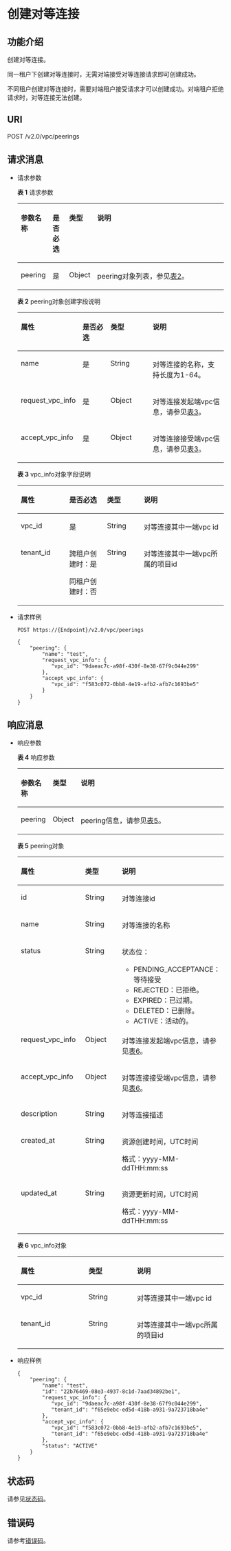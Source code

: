 # 创建对等连接<a name="zh-cn_topic_0075677485"></a>

## 功能介绍<a name="section18987589718"></a>

创建对等连接。

同一租户下创建对等连接时，无需对端接受对等连接请求即可创建成功。

不同租户创建对等连接时，需要对端租户接受请求才可以创建成功。对端租户拒绝请求时，对等连接无法创建。

## URI<a name="section29889818711"></a>

POST /v2.0/vpc/peerings

## 请求消息<a name="section39941481775"></a>

-   请求参数

    **表 1**  请求参数

    <a name="table1699419817711"></a>
    <table><thead align="left"><tr id="row71471891872"><th class="cellrowborder" valign="top" width="14.14%" id="mcps1.2.5.1.1"><p id="p11147299719"><a name="p11147299719"></a><a name="p11147299719"></a>参数名称</p>
    </th>
    <th class="cellrowborder" valign="top" width="8.129999999999999%" id="mcps1.2.5.1.2"><p id="p81044352112"><a name="p81044352112"></a><a name="p81044352112"></a>是否必选</p>
    </th>
    <th class="cellrowborder" valign="top" width="10.09%" id="mcps1.2.5.1.3"><p id="p5147295710"><a name="p5147295710"></a><a name="p5147295710"></a>类型</p>
    </th>
    <th class="cellrowborder" valign="top" width="67.64%" id="mcps1.2.5.1.4"><p id="p3147493713"><a name="p3147493713"></a><a name="p3147493713"></a>说明</p>
    </th>
    </tr>
    </thead>
    <tbody><tr id="row314712915720"><td class="cellrowborder" valign="top" width="14.14%" headers="mcps1.2.5.1.1 "><p id="p31471491176"><a name="p31471491176"></a><a name="p31471491176"></a>peering</p>
    </td>
    <td class="cellrowborder" valign="top" width="8.129999999999999%" headers="mcps1.2.5.1.2 "><p id="p31074342118"><a name="p31074342118"></a><a name="p31074342118"></a>是</p>
    </td>
    <td class="cellrowborder" valign="top" width="10.09%" headers="mcps1.2.5.1.3 "><p id="p17147129372"><a name="p17147129372"></a><a name="p17147129372"></a>Object</p>
    </td>
    <td class="cellrowborder" valign="top" width="67.64%" headers="mcps1.2.5.1.4 "><p id="p1036719511614"><a name="p1036719511614"></a><a name="p1036719511614"></a>peering对象列表，参见<a href="#table1026243410414">表2</a>。</p>
    </td>
    </tr>
    </tbody>
    </table>

    **表 2**  peering对象创建字段说明

    <a name="table1026243410414"></a>
    <table><thead align="left"><tr id="row145386341548"><th class="cellrowborder" valign="top" width="23.18%" id="mcps1.2.5.1.1"><p id="p553843415417"><a name="p553843415417"></a><a name="p553843415417"></a>属性</p>
    </th>
    <th class="cellrowborder" valign="top" width="14.69%" id="mcps1.2.5.1.2"><p id="p98691347587"><a name="p98691347587"></a><a name="p98691347587"></a>是否必选</p>
    </th>
    <th class="cellrowborder" valign="top" width="21.67%" id="mcps1.2.5.1.3"><p id="p453814344418"><a name="p453814344418"></a><a name="p453814344418"></a>类型</p>
    </th>
    <th class="cellrowborder" valign="top" width="40.46%" id="mcps1.2.5.1.4"><p id="p13539183410412"><a name="p13539183410412"></a><a name="p13539183410412"></a>说明</p>
    </th>
    </tr>
    </thead>
    <tbody><tr id="row185391134449"><td class="cellrowborder" valign="top" width="23.18%" headers="mcps1.2.5.1.1 "><p id="p15540123413417"><a name="p15540123413417"></a><a name="p15540123413417"></a>name</p>
    </td>
    <td class="cellrowborder" valign="top" width="14.69%" headers="mcps1.2.5.1.2 "><p id="p17869133485814"><a name="p17869133485814"></a><a name="p17869133485814"></a>是</p>
    </td>
    <td class="cellrowborder" valign="top" width="21.67%" headers="mcps1.2.5.1.3 "><p id="p85405341547"><a name="p85405341547"></a><a name="p85405341547"></a>String</p>
    </td>
    <td class="cellrowborder" valign="top" width="40.46%" headers="mcps1.2.5.1.4 "><p id="p1654017341747"><a name="p1654017341747"></a><a name="p1654017341747"></a>对等连接的名称，支持长度为1-64。</p>
    </td>
    </tr>
    <tr id="row155415343411"><td class="cellrowborder" valign="top" width="23.18%" headers="mcps1.2.5.1.1 "><p id="p185411334349"><a name="p185411334349"></a><a name="p185411334349"></a>request_vpc_info</p>
    </td>
    <td class="cellrowborder" valign="top" width="14.69%" headers="mcps1.2.5.1.2 "><p id="p15869434165816"><a name="p15869434165816"></a><a name="p15869434165816"></a>是</p>
    </td>
    <td class="cellrowborder" valign="top" width="21.67%" headers="mcps1.2.5.1.3 "><p id="p1854183414414"><a name="p1854183414414"></a><a name="p1854183414414"></a>Object</p>
    </td>
    <td class="cellrowborder" valign="top" width="40.46%" headers="mcps1.2.5.1.4 "><p id="p155422348412"><a name="p155422348412"></a><a name="p155422348412"></a>对等连接发起端vpc信息，请参见<a href="#table1132310347417">表3</a>。</p>
    </td>
    </tr>
    <tr id="row145425341249"><td class="cellrowborder" valign="top" width="23.18%" headers="mcps1.2.5.1.1 "><p id="p25421834641"><a name="p25421834641"></a><a name="p25421834641"></a>accept_vpc_info</p>
    </td>
    <td class="cellrowborder" valign="top" width="14.69%" headers="mcps1.2.5.1.2 "><p id="p1869834185812"><a name="p1869834185812"></a><a name="p1869834185812"></a>是</p>
    </td>
    <td class="cellrowborder" valign="top" width="21.67%" headers="mcps1.2.5.1.3 "><p id="p354211341141"><a name="p354211341141"></a><a name="p354211341141"></a>Object</p>
    </td>
    <td class="cellrowborder" valign="top" width="40.46%" headers="mcps1.2.5.1.4 "><p id="p3542143419414"><a name="p3542143419414"></a><a name="p3542143419414"></a>对等连接接受端vpc信息，请参见<a href="#table1132310347417">表3</a>。</p>
    </td>
    </tr>
    </tbody>
    </table>

    **表 3**  vpc\_info对象字段说明

    <a name="table1132310347417"></a>
    <table><thead align="left"><tr id="row65431034046"><th class="cellrowborder" valign="top" width="23.45%" id="mcps1.2.5.1.1"><p id="p14543173418413"><a name="p14543173418413"></a><a name="p14543173418413"></a>属性</p>
    </th>
    <th class="cellrowborder" valign="top" width="18.3%" id="mcps1.2.5.1.2"><p id="p1178104810017"><a name="p1178104810017"></a><a name="p1178104810017"></a>是否必选</p>
    </th>
    <th class="cellrowborder" valign="top" width="17.78%" id="mcps1.2.5.1.3"><p id="p1354353413410"><a name="p1354353413410"></a><a name="p1354353413410"></a>类型</p>
    </th>
    <th class="cellrowborder" valign="top" width="40.47%" id="mcps1.2.5.1.4"><p id="p19543634641"><a name="p19543634641"></a><a name="p19543634641"></a>说明</p>
    </th>
    </tr>
    </thead>
    <tbody><tr id="row4543434247"><td class="cellrowborder" valign="top" width="23.45%" headers="mcps1.2.5.1.1 "><p id="p13544163416415"><a name="p13544163416415"></a><a name="p13544163416415"></a>vpc_id</p>
    </td>
    <td class="cellrowborder" valign="top" width="18.3%" headers="mcps1.2.5.1.2 "><p id="p2781104816010"><a name="p2781104816010"></a><a name="p2781104816010"></a>是</p>
    </td>
    <td class="cellrowborder" valign="top" width="17.78%" headers="mcps1.2.5.1.3 "><p id="p654410341549"><a name="p654410341549"></a><a name="p654410341549"></a>String</p>
    </td>
    <td class="cellrowborder" valign="top" width="40.47%" headers="mcps1.2.5.1.4 "><p id="p55448348416"><a name="p55448348416"></a><a name="p55448348416"></a>对等连接其中一端vpc id</p>
    </td>
    </tr>
    <tr id="row65441334646"><td class="cellrowborder" valign="top" width="23.45%" headers="mcps1.2.5.1.1 "><p id="p14544034945"><a name="p14544034945"></a><a name="p14544034945"></a>tenant_id</p>
    </td>
    <td class="cellrowborder" valign="top" width="18.3%" headers="mcps1.2.5.1.2 "><p id="p2078118481808"><a name="p2078118481808"></a><a name="p2078118481808"></a>跨租户创建时：是</p>
    <p id="p1898312291812"><a name="p1898312291812"></a><a name="p1898312291812"></a>同租户创建时：否</p>
    </td>
    <td class="cellrowborder" valign="top" width="17.78%" headers="mcps1.2.5.1.3 "><p id="p454413347419"><a name="p454413347419"></a><a name="p454413347419"></a>String</p>
    </td>
    <td class="cellrowborder" valign="top" width="40.47%" headers="mcps1.2.5.1.4 "><p id="p105449344410"><a name="p105449344410"></a><a name="p105449344410"></a>对等连接其中一端vpc所属的项目id</p>
    </td>
    </tr>
    </tbody>
    </table>

-   请求样例

    ```
    POST https://{Endpoint}/v2.0/vpc/peerings 
    
    { 
        "peering": { 
            "name": "test",  
            "request_vpc_info": {
               "vpc_id": "9daeac7c-a98f-430f-8e38-67f9c044e299"
            }, 
            "accept_vpc_info": {
               "vpc_id": "f583c072-0bb8-4e19-afb2-afb7c1693be5"
            }
        } 
    }
    ```


## 响应消息<a name="section124179176"></a>

-   响应参数

    **表 4**  响应参数

    <a name="table351893713"></a>
    <table><thead align="left"><tr id="row91481295715"><th class="cellrowborder" valign="top" width="15.379999999999999%" id="mcps1.2.4.1.1"><p id="p51481696718"><a name="p51481696718"></a><a name="p51481696718"></a>参数名称</p>
    </th>
    <th class="cellrowborder" valign="top" width="10.99%" id="mcps1.2.4.1.2"><p id="p18148898716"><a name="p18148898716"></a><a name="p18148898716"></a>类型</p>
    </th>
    <th class="cellrowborder" valign="top" width="73.63%" id="mcps1.2.4.1.3"><p id="p11148891674"><a name="p11148891674"></a><a name="p11148891674"></a>说明</p>
    </th>
    </tr>
    </thead>
    <tbody><tr id="row11148093711"><td class="cellrowborder" valign="top" width="15.379999999999999%" headers="mcps1.2.4.1.1 "><p id="p5148791174"><a name="p5148791174"></a><a name="p5148791174"></a>peering</p>
    </td>
    <td class="cellrowborder" valign="top" width="10.99%" headers="mcps1.2.4.1.2 "><p id="p131495911711"><a name="p131495911711"></a><a name="p131495911711"></a>Object</p>
    </td>
    <td class="cellrowborder" valign="top" width="73.63%" headers="mcps1.2.4.1.3 "><p id="p3149109876"><a name="p3149109876"></a><a name="p3149109876"></a>peering信息，请参见<a href="#table14258131481112">表5</a>。</p>
    </td>
    </tr>
    </tbody>
    </table>

    **表 5**  peering对象

    <a name="table14258131481112"></a>
    <table><thead align="left"><tr id="row1525861441116"><th class="cellrowborder" valign="top" width="32.81%" id="mcps1.2.4.1.1"><p id="p625881431111"><a name="p625881431111"></a><a name="p625881431111"></a>属性</p>
    </th>
    <th class="cellrowborder" valign="top" width="23.43%" id="mcps1.2.4.1.2"><p id="p325891414115"><a name="p325891414115"></a><a name="p325891414115"></a>类型</p>
    </th>
    <th class="cellrowborder" valign="top" width="43.76%" id="mcps1.2.4.1.3"><p id="p1325811410110"><a name="p1325811410110"></a><a name="p1325811410110"></a>说明</p>
    </th>
    </tr>
    </thead>
    <tbody><tr id="row195391034944"><td class="cellrowborder" valign="top" width="32.81%" headers="mcps1.2.4.1.1 "><p id="p1053943410414"><a name="p1053943410414"></a><a name="p1053943410414"></a>id</p>
    </td>
    <td class="cellrowborder" valign="top" width="23.43%" headers="mcps1.2.4.1.2 "><p id="p753963414417"><a name="p753963414417"></a><a name="p753963414417"></a>String</p>
    </td>
    <td class="cellrowborder" valign="top" width="43.76%" headers="mcps1.2.4.1.3 "><p id="p17539123411413"><a name="p17539123411413"></a><a name="p17539123411413"></a>对等连接id</p>
    </td>
    </tr>
    <tr id="row6258114111117"><td class="cellrowborder" valign="top" width="32.81%" headers="mcps1.2.4.1.1 "><p id="p2258514141119"><a name="p2258514141119"></a><a name="p2258514141119"></a>name</p>
    </td>
    <td class="cellrowborder" valign="top" width="23.43%" headers="mcps1.2.4.1.2 "><p id="p172581414111119"><a name="p172581414111119"></a><a name="p172581414111119"></a>String</p>
    </td>
    <td class="cellrowborder" valign="top" width="43.76%" headers="mcps1.2.4.1.3 "><p id="p225811149115"><a name="p225811149115"></a><a name="p225811149115"></a>对等连接的名称</p>
    </td>
    </tr>
    <tr id="row45401734847"><td class="cellrowborder" valign="top" width="32.81%" headers="mcps1.2.4.1.1 "><p id="p354083416417"><a name="p354083416417"></a><a name="p354083416417"></a>status</p>
    </td>
    <td class="cellrowborder" valign="top" width="23.43%" headers="mcps1.2.4.1.2 "><p id="p11540034946"><a name="p11540034946"></a><a name="p11540034946"></a>String</p>
    </td>
    <td class="cellrowborder" valign="top" width="43.76%" headers="mcps1.2.4.1.3 "><p id="p11298143785016"><a name="p11298143785016"></a><a name="p11298143785016"></a>状态位：</p>
    <a name="ul6640134318521"></a><a name="ul6640134318521"></a><ul id="ul6640134318521"><li>PENDING_ACCEPTANCE：等待接受</li><li>REJECTED：已拒绝。</li><li>EXPIRED：已过期。</li><li>DELETED：已删除。</li><li>ACTIVE：活动的。</li></ul>
    </td>
    </tr>
    <tr id="row925801431119"><td class="cellrowborder" valign="top" width="32.81%" headers="mcps1.2.4.1.1 "><p id="p825911451110"><a name="p825911451110"></a><a name="p825911451110"></a>request_vpc_info</p>
    </td>
    <td class="cellrowborder" valign="top" width="23.43%" headers="mcps1.2.4.1.2 "><p id="p1425911414113"><a name="p1425911414113"></a><a name="p1425911414113"></a>Object</p>
    </td>
    <td class="cellrowborder" valign="top" width="43.76%" headers="mcps1.2.4.1.3 "><p id="p12259181441112"><a name="p12259181441112"></a><a name="p12259181441112"></a>对等连接发起端vpc信息，请参见<a href="#table1125991417114">表6</a>。</p>
    </td>
    </tr>
    <tr id="row0259161401118"><td class="cellrowborder" valign="top" width="32.81%" headers="mcps1.2.4.1.1 "><p id="p725941415110"><a name="p725941415110"></a><a name="p725941415110"></a>accept_vpc_info</p>
    </td>
    <td class="cellrowborder" valign="top" width="23.43%" headers="mcps1.2.4.1.2 "><p id="p14259111441119"><a name="p14259111441119"></a><a name="p14259111441119"></a>Object</p>
    </td>
    <td class="cellrowborder" valign="top" width="43.76%" headers="mcps1.2.4.1.3 "><p id="p1225921416112"><a name="p1225921416112"></a><a name="p1225921416112"></a>对等连接接受端vpc信息，请参见<a href="#table1125991417114">表6</a>。</p>
    </td>
    </tr>
    <tr id="row17791105316527"><td class="cellrowborder" valign="top" width="32.81%" headers="mcps1.2.4.1.1 "><p id="p9792195385219"><a name="p9792195385219"></a><a name="p9792195385219"></a>description</p>
    </td>
    <td class="cellrowborder" valign="top" width="23.43%" headers="mcps1.2.4.1.2 "><p id="p3792205365218"><a name="p3792205365218"></a><a name="p3792205365218"></a>String</p>
    </td>
    <td class="cellrowborder" valign="top" width="43.76%" headers="mcps1.2.4.1.3 "><p id="p10792953155215"><a name="p10792953155215"></a><a name="p10792953155215"></a>对等连接描述</p>
    </td>
    </tr>
    <tr id="row4121155915218"><td class="cellrowborder" valign="top" width="32.81%" headers="mcps1.2.4.1.1 "><p id="p1312155914528"><a name="p1312155914528"></a><a name="p1312155914528"></a>created_at</p>
    </td>
    <td class="cellrowborder" valign="top" width="23.43%" headers="mcps1.2.4.1.2 "><p id="p201218597524"><a name="p201218597524"></a><a name="p201218597524"></a>String</p>
    </td>
    <td class="cellrowborder" valign="top" width="43.76%" headers="mcps1.2.4.1.3 "><p id="p1395374115919"><a name="p1395374115919"></a><a name="p1395374115919"></a>资源创建时间，UTC时间</p>
    <p id="p65980291419"><a name="p65980291419"></a><a name="p65980291419"></a>格式：yyyy-MM-ddTHH:mm:ss</p>
    </td>
    </tr>
    <tr id="row15465113115319"><td class="cellrowborder" valign="top" width="32.81%" headers="mcps1.2.4.1.1 "><p id="p74651838533"><a name="p74651838533"></a><a name="p74651838533"></a>updated_at</p>
    </td>
    <td class="cellrowborder" valign="top" width="23.43%" headers="mcps1.2.4.1.2 "><p id="p8465203125315"><a name="p8465203125315"></a><a name="p8465203125315"></a>String</p>
    </td>
    <td class="cellrowborder" valign="top" width="43.76%" headers="mcps1.2.4.1.3 "><p id="p271618182568"><a name="p271618182568"></a><a name="p271618182568"></a>资源更新时间，UTC时间</p>
    <p id="p187161918125617"><a name="p187161918125617"></a><a name="p187161918125617"></a>格式：yyyy-MM-ddTHH:mm:ss</p>
    </td>
    </tr>
    </tbody>
    </table>

    **表 6**  vpc\_info对象

    <a name="table1125991417114"></a>
    <table><thead align="left"><tr id="row1725931413118"><th class="cellrowborder" valign="top" width="32.81%" id="mcps1.2.4.1.1"><p id="p122592014121114"><a name="p122592014121114"></a><a name="p122592014121114"></a>属性</p>
    </th>
    <th class="cellrowborder" valign="top" width="23.43%" id="mcps1.2.4.1.2"><p id="p11259121417111"><a name="p11259121417111"></a><a name="p11259121417111"></a>类型</p>
    </th>
    <th class="cellrowborder" valign="top" width="43.76%" id="mcps1.2.4.1.3"><p id="p17259191412115"><a name="p17259191412115"></a><a name="p17259191412115"></a>说明</p>
    </th>
    </tr>
    </thead>
    <tbody><tr id="row4259191411115"><td class="cellrowborder" valign="top" width="32.81%" headers="mcps1.2.4.1.1 "><p id="p1125911141118"><a name="p1125911141118"></a><a name="p1125911141118"></a>vpc_id</p>
    </td>
    <td class="cellrowborder" valign="top" width="23.43%" headers="mcps1.2.4.1.2 "><p id="p1026031417117"><a name="p1026031417117"></a><a name="p1026031417117"></a>String</p>
    </td>
    <td class="cellrowborder" valign="top" width="43.76%" headers="mcps1.2.4.1.3 "><p id="p926061418117"><a name="p926061418117"></a><a name="p926061418117"></a>对等连接其中一端vpc id</p>
    </td>
    </tr>
    <tr id="row1326013145116"><td class="cellrowborder" valign="top" width="32.81%" headers="mcps1.2.4.1.1 "><p id="p72601514191115"><a name="p72601514191115"></a><a name="p72601514191115"></a>tenant_id</p>
    </td>
    <td class="cellrowborder" valign="top" width="23.43%" headers="mcps1.2.4.1.2 "><p id="p3260171410114"><a name="p3260171410114"></a><a name="p3260171410114"></a>String</p>
    </td>
    <td class="cellrowborder" valign="top" width="43.76%" headers="mcps1.2.4.1.3 "><p id="p326071415115"><a name="p326071415115"></a><a name="p326071415115"></a>对等连接其中一端vpc所属的项目id</p>
    </td>
    </tr>
    </tbody>
    </table>

-   响应样例

    ```
    { 
        "peering": { 
            "name": "test", 
            "id": "22b76469-08e3-4937-8c1d-7aad34892be1",
            "request_vpc_info": {
               "vpc_id": "9daeac7c-a98f-430f-8e38-67f9c044e299",
               "tenant_id": "f65e9ebc-ed5d-418b-a931-9a723718ba4e"
            },
            "accept_vpc_info": {
               "vpc_id": "f583c072-0bb8-4e19-afb2-afb7c1693be5",
               "tenant_id": "f65e9ebc-ed5d-418b-a931-9a723718ba4e"
            }, 
            "status": "ACTIVE"
        }
    }
    ```


## 状态码<a name="section31981619"></a>

请参见[状态码](状态码.md)。

## 错误码<a name="section85821649202813"></a>

请参考[错误码](错误码.md)。

